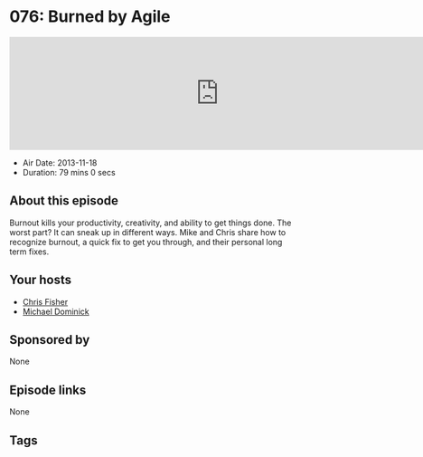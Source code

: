 # 076: Burned by Agile

<iframe src="https://player.fireside.fm/v2/MLf2ZzhC+70apqthc?theme=dark" width="740" height="200" frameborder="0" scrolling="no"></iframe>

* Air Date: 2013-11-18
* Duration: 79 mins 0 secs

## About this episode

Burnout kills your productivity, creativity, and ability to get things done. The worst part? It can sneak up in different ways. Mike and Chris share how to recognize burnout, a quick fix to get you through, and their personal long term fixes.

## Your hosts
* [Chris Fisher](https://coder.show/hosts/chrislas)
* [Michael Dominick](https://coder.show/hosts/michael)

## Sponsored by

None



## Episode links

None



## Tags

